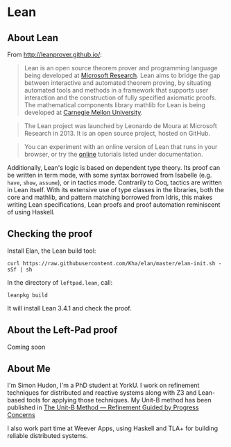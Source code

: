 
# Lean

## About Lean

From http://leanprover.github.io/:

> Lean is an open source theorem prover and programming language being
> developed at [Microsoft
> Research](http://research.microsoft.com/). Lean aims to bridge the
> gap between interactive and automated theorem proving, by situating
> automated tools and methods in a framework that supports user
> interaction and the construction of fully specified axiomatic
> proofs. The mathematical components library mathlib for Lean is
> being developed at [Carnegie Mellon
> University](http://www.cmu.edu/).

> The Lean project was launched by Leonardo de Moura at Microsoft
> Research in 2013. It is an open source project, hosted on GitHub.

> You can experiment with an online version of Lean that runs in your
> browser, or try the [online](https://leanprover.github.io/live/)
> tutorials listed under documentation.

Additionally, Lean's logic is based on dependent type theory. Its
proof can be written in term mode, with some syntax
borrowed from Isabelle (e.g. `have`, `show`, `assume`), or in tactics
mode. Contrarily to Coq, tactics are written in Lean itself. With its
extensive use of type classes in the libraries, both the core and
mathlib, and pattern matching borrowed from Idris, this makes writing
Lean specifications, Lean proofs and proof
automation reminiscent of using Haskell.

## Checking the proof

Install Elan, the Lean build tool:

```
curl https://raw.githubusercontent.com/Kha/elan/master/elan-init.sh -sSf | sh
```

In the directory of `leftpad.lean`, call:

```
leanpkg build
```

It will install Lean 3.4.1 and check the proof.

## About the Left-Pad proof

Coming soon

## About Me

I'm Simon Hudon, I'm a PhD student at YorkU. I work on refinement
techniques for distributed and reactive systems along with Z3 and
Lean-based tools for applying those techniques. My Unit-B method has
been published in [The Unit-B Method — Refinement Guided by Progress
Concerns](https://www.researchgate.net/publication/271826296_The_Unit-B_Method_-_Refinement_Guided_by_Progress_Concerns)

I also work part time at Weever Apps, using Haskell and TLA+ for
building reliable distributed systems.
